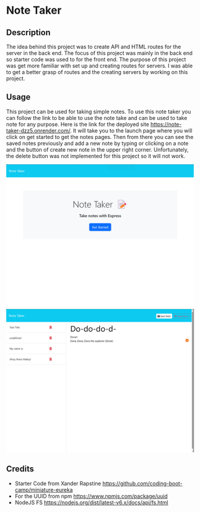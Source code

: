 # Note Taker

## Description
The idea behind this project was to create API and HTML routes for the server in the back end. The focus of this project was mainly in the back end so starter code was used to for the front end. The purpose of this project was get more familiar with set up and creating routes for servers. I was able to get a better grasp of routes and the creating servers by working on this project.

## Usage
This project can be used for taking simple notes. To use this note taker you can follow the link to be able to use the note take and can be used to take note for any purpose. Here is the link for the deployed site https://note-taker-dzz5.onrender.com/. It will take you to the launch page where you will click on get started to get the notes pages. Then from there you can see the saved notes previously and add a new note by typing or clicking on a note and the button of create new note in the upper right corner. Unfortunately, the delete button was not implemented for this project so it will not work.

![](./images/launch.png) ![](./images/notes.png)

## Credits
- Starter Code from Xander Rapstine https://github.com/coding-boot-camp/miniature-eureka
- For the UUID from npm https://www.npmjs.com/package/uuid
- NodeJS FS https://nodejs.org/dist/latest-v6.x/docs/api/fs.html

